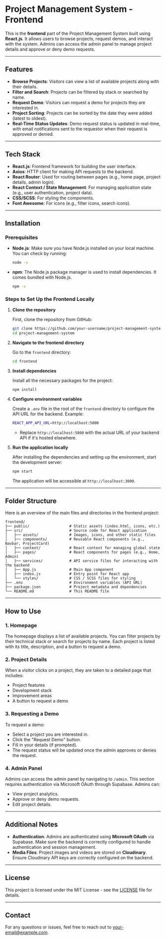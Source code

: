 # Project Management System - Frontend

This is the **frontend** part of the Project Management System built using **React.js**. It allows users to browse projects, request demos, and interact with the system. Admins can access the admin panel to manage project details and approve or deny demo requests.

---

## Features

- **Browse Projects**: Visitors can view a list of available projects along with their details.
- **Filter and Search**: Projects can be filtered by stack or searched by name.
- **Request Demo**: Visitors can request a demo for projects they are interested in.
- **Project Sorting**: Projects can be sorted by the date they were added (latest to oldest).
- **Real-Time Status Updates**: Demo request status is updated in real-time, with email notifications sent to the requestor when their request is approved or denied.

---

## Tech Stack

- **React.js**: Frontend framework for building the user interface.
- **Axios**: HTTP client for making API requests to the backend.
- **React Router**: Used for routing between pages (e.g., home page, project details, admin login).
- **React Context / State Management**: For managing application state (e.g., user authentication, project data).
- **CSS/SCSS**: For styling the components.
- **Font Awesome**: For icons (e.g., filter icons, search icons).

---

## Installation

### Prerequisites

- **Node.js**: Make sure you have Node.js installed on your local machine. You can check by running:

    ```bash
    node -v
    ```

- **npm**: The Node.js package manager is used to install dependencies. It comes bundled with Node.js.

    ```bash
    npm -v
    ```

### Steps to Set Up the Frontend Locally

1. **Clone the repository**

    First, clone the repository from GitHub:

    ```bash
    git clone https://github.com/your-username/project-management-system.git
    cd project-management-system
    ```

2. **Navigate to the frontend directory**

    Go to the `frontend` directory:

    ```bash
    cd frontend
    ```

3. **Install dependencies**

    Install all the necessary packages for the project:

    ```bash
    npm install
    ```

4. **Configure environment variables**

    Create a `.env` file in the root of the `frontend` directory to configure the API URL for the backend. Example:

    ```bash
    REACT_APP_API_URL=http://localhost:5000
    ```

    - Replace `http://localhost:5000` with the actual URL of your backend API if it's hosted elsewhere.

5. **Run the application locally**

    After installing the dependencies and setting up the environment, start the development server:

    ```bash
    npm start
    ```

    The application will be accessible at `http://localhost:3000`.

---

## Folder Structure

Here is an overview of the main files and directories in the frontend project:

```
frontend/
├── public/                  # Static assets (index.html, icons, etc.)
├── src/                     # Source code for React application
│   ├── assets/              # Images, icons, and other static files
│   ├── components/          # Reusable React components (e.g., Navbar, ProjectCard)
│   ├── context/             # React context for managing global state
│   ├── pages/               # React components for pages (e.g., Home, Admin)
│   ├── services/            # API service files for interacting with the backend
│   ├── App.js               # Main App component
│   ├── index.js             # Entry point for React app
│   └── styles/              # CSS / SCSS files for styling
├── .env                     # Environment variables (API URL)
├── package.json             # Project metadata and dependencies
└── README.md                # This README file
```

---

## How to Use

### 1. Homepage

The homepage displays a list of available projects. You can filter projects by their technical stack or search for projects by name. Each project is listed with its title, description, and a button to request a demo.

### 2. Project Details

When a visitor clicks on a project, they are taken to a detailed page that includes:
- Project features
- Development stack
- Improvement areas
- A button to request a demo

### 3. Requesting a Demo

To request a demo:
- Select a project you are interested in.
- Click the "Request Demo" button.
- Fill in your details (if prompted).
- The request status will be updated once the admin approves or denies the request.

### 4. Admin Panel

Admins can access the admin panel by navigating to `/admin`. This section requires authentication via Microsoft OAuth through Supabase. Admins can:
- View project analytics.
- Approve or deny demo requests.
- Edit project details.

---

## Additional Notes

- **Authentication**: Admins are authenticated using **Microsoft OAuth** via Supabase. Make sure the backend is correctly configured to handle authentication and session management.
- **Media Files**: Project images and videos are stored on **Cloudinary**. Ensure Cloudinary API keys are correctly configured on the backend.

---

## License

This project is licensed under the MIT License - see the [LICENSE](./LICENSE) file for details.

---

## Contact

For any questions or issues, feel free to reach out to [your-email@example.com](mailto:your-email@example.com).